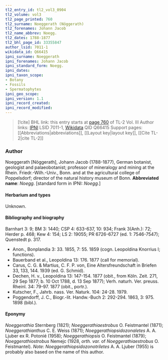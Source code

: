 ```yaml
---
tl2_entry_id: tl2_vol3_0904
tl2_volume: vol3
tl2_page_printed: 760
tl2_surname: Noeggerath (Nöggerath)
tl2_forenames: Johann Jacob
tl2_name_abbrev: Noegg.
tl2_dates: 1788-1877
tl2_bhl_page_id: 33355847
author_lsid: 7011-1
wikidata_id: Q66415
ipni_surname: Noeggerath
ipni_forenames: Johann Jacob
ipni_standard_form: Noegg.
ipni_dates: 
ipni_taxon_scope: 
- Botany
- Fossils
- Spermatophytes
ipni_geo_scope: 
ipni_version: 1.1
ipni_record_created: 
ipni_record_modified:
---
```


> [!cite] BHL link: this entry starts at [page 760](https://www.biodiversitylibrary.org/page/33355847) of TL-2 Vol. III
> Author links: [IPNI](https://www.ipni.org/a/7011-1) LSID 7011-1, [Wikidata](https://www.wikidata.org/wiki/Q66415) QID Q66415
> Support pages: [[Abbreviations|abbreviations]], [[Layout key|layout key]], [[Cite TL-2|cite TL-2]]

### Author

Noeggerath \[Nöggerath\], Johann Jacob (1788-1877), German botanist, geologist and palaeobotanist; professor of mineralogy and mining at the Rhein. Friedr.-Wilh.-Univ., Bonn. and at the agricultural college of Poppelsdorf; director of the natural history museum of Bonn. 
**Abbreviated name**: *Noegg.* \[standard form in IPNI: *Noegg.*\]

#### Herbarium and types

Unknown.

#### Bibliography and biography

Barnhart 3: 9; BM 3: 1440; CSP 4: 633-637, 10: 934; Frank 3(Anh.): 72; Herder p. 468; Kew 4: 154; LS 2: 19055; PR 6726-6727 (ed. 1: 7546-7547); Quenstedt p. 317.
- Anon., Bonplandia 3: 33. 1855, 7: 55. 1859 (cogn. Leopoldina Knorrius I; functions).
- Bauerband et al., Leopoldina 13: 176. 1877 (call for memorial).
- Carus, C. G. & Martius, C. F. P. von, Eine Altersfreundschaft in Briefen 33, 133, 144. 1939 (ed. G. Schmid).
- Dechen, H. v., Leopoldina 13: 147-154. 1877 (obit., from Köln. Zeit. 271, 29 Sep 1877; b. 10 Oct 1788, d. 13 Sep 1877); Verh. naturh. Ver. preuss. Rheinl. 34: 79-97. 1877 (obit., portr.).
- Kutscher, F., Jahrb. nass. Ver. Naturk. 104: 24-28. 1979.
- Poggendorff, J. C., Biogr.-lit. Handw.-Buch 2: 292-294. 1863, 3: 975. 1898 (bibl.).

#### Eponymy

*Noeggerathia* Sternberg (1821); *Noeggerathiaestrobus* O. Feistmantel (1871); *Noeggerathianthus* C. E. Weiss (1871); *Noeggerathiopsidozonaletes* A. A. Ljuber ex R. Potonié (1958); *Noeggerathiopsis* O. Feistmantel (1879); *Noeggerathiostrobus* Nemejc (1928, *orth. var.* of *Noeggerathiaestrobus* O. Feistmantel). *Note*: *Noeggerathiopsidozonotriletes* A. A. Ljuber (1955) is probably also based on the name of this author.

